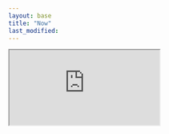```yaml
---
layout: base
title: "Now"
last_modified:
---
```


<div class="iframe-container" style="height: 100%; border: 0; border-radius: 6px;">
  <iframe src="https://kinopio.club/embed/?spaceId=Axx4dplwwhHoHWM5MmO5A&zoom=70">
  </iframe>
</div>